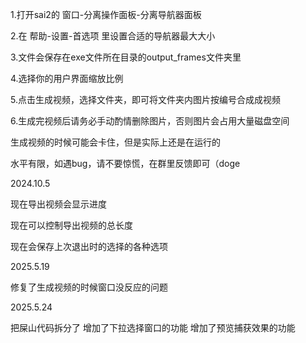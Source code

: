 1.打开sai2的 窗口-分离操作面板-分离导航器面板   

2.在 帮助-设置-首选项 里设置合适的导航器最大大小

3.文件会保存在exe文件所在目录的output_frames文件夹里

4.选择你的用户界面缩放比例

5.点击生成视频，选择文件夹，即可将文件夹内图片按编号合成成视频

6.生成完视频后请务必手动酌情删除图片，否则图片会占用大量磁盘空间

生成视频的时候可能会卡住，但是实际上还是在运行的

水平有限，如遇bug，请不要惊慌，在群里反馈即可（doge

2024.10.5

现在导出视频会显示进度

现在可以控制导出视频的总长度

现在会保存上次退出时的选择的各种选项

2025.5.19

修复了生成视频的时候窗口没反应的问题

2025.5.24

把屎山代码拆分了
增加了下拉选择窗口的功能
增加了预览捕获效果的功能

